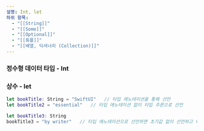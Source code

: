 ```yaml
---
설명: Int, let
하위 항목:
  - "[[String]]"
  - "[[Some]]"
  - "[[Optional]]"
  - "[[튜플]]"
  - "[[배열, 딕셔너리 (Collection)]]"
---
```

### 정수형 데이터 타입 - Int

  

### 상수 - let

```Swift
let bookTitle: String = "SwiftUI"   // 타입 애노테이션을 통해 선언
let bookTitle2 = "essential"   // 타입 애노테이션 없이 타입 추론으로 선언

let bookTitle3: String
bookTitle3 = "by writer"   // 타입 애노테이션으로 선언하면 초기값 없이 선언하고 나중에 할당 가능
```